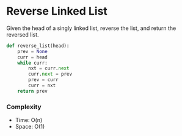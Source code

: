 # Reverse Linked List

Given the head of a singly linked list, reverse the list, and return the reversed list.

```python
def reverse_list(head):
    prev = None
    curr = head
    while curr:
        nxt = curr.next
        curr.next = prev
        prev = curr
        curr = nxt
    return prev
```

### Complexity

- Time: O(n)
- Space: O(1)
